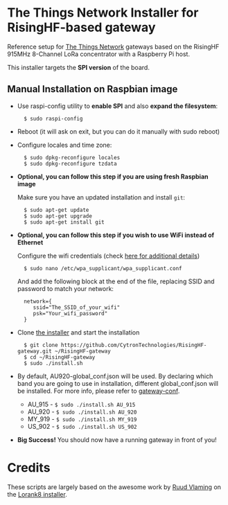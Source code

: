 # The Things Network Installer for RisingHF-based gateway

Reference setup for [The Things Network](http://thethingsnetwork.org/) gateways based on the RisingHF 915MHz 8-Channel LoRa concentrator with a Raspberry Pi host.

This installer targets the **SPI version** of the board.

## Manual Installation on Raspbian image

- Use raspi-config utility to **enable SPI** and also **expand the filesystem**:

        $ sudo raspi-config

- Reboot (it will ask on exit, but you can do it manually with sudo reboot)
- Configure locales and time zone:

        $ sudo dpkg-reconfigure locales
        $ sudo dpkg-reconfigure tzdata

- **Optional, you can follow this step if you are using fresh Raspbian image**

  Make sure you have an updated installation and install `git`:

        $ sudo apt-get update
        $ sudo apt-get upgrade
        $ sudo apt-get install git

- **Optional, you can follow this step if you wish to use WiFi instead of Ethernet**

  Configure the wifi credentials (check [here for additional details](https://www.raspberrypi.org/documentation/configuration/wireless/wireless-cli.md))

        $ sudo nano /etc/wpa_supplicant/wpa_supplicant.conf 

  And add the following block at the end of the file, replacing SSID and password to match your network:

        network={
           ssid="The_SSID_of_your_wifi"
           psk="Your_wifi_password"
        }
 
- Clone [the installer](https://github.com/CytronTechnologies/RisingHF-gateway/) and start the installation

        $ git clone https://github.com/CytronTechnologies/RisingHF-gateway.git ~/RisingHF-gateway
        $ cd ~/RisingHF-gateway
        $ sudo ./install.sh

- By default, AU920-global_conf.json will be used. By declaring which band you are going to use in installation, different global_conf.json will be installed. For more info, please refer to [gateway-conf](https://github.com/CytronTechnologies/gateway-conf).
	
	* AU_915 - `$ sudo ./install.sh AU_915`
	* AU_920 - `$ sudo ./install.sh AU_920`
	* MY_919 - `$ sudo ./install.sh MY_919`
	* US_902 - `$ sudo ./install.sh US_902`

- **Big Success!** You should now have a running gateway in front of you!

# Credits

These scripts are largely based on the awesome work by [Ruud Vlaming](https://github.com/devlaam) on the [Lorank8 installer](https://github.com/Ideetron/Lorank).
